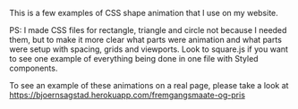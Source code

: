 This is a few examples of CSS shape animation that I use on my website.

PS: I made CSS files for rectangle, triangle and circle not because I needed them, but to make it more clear what parts were animation and what parts were setup with spacing, grids and viewports. Look to square.js if you want to see one example of everything being done in one file with Styled components.


To see an example of these animations on a real page, please take a look at https://bjoernsagstad.herokuapp.com/fremgangsmaate-og-pris

